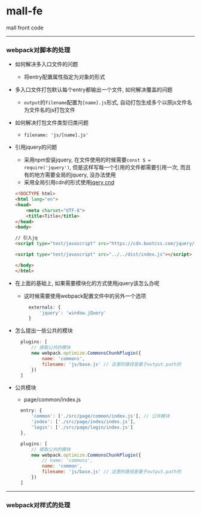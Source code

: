 # mall-fe
mall front code

---

### webpack对脚本的处理

* 如何解决多入口文件的问题
  * 将entry配置属性指定为对象的形式
* 多入口文件打包默认每个entry都输出一个文件, 如何解决覆盖的问题
  * ```output```的```filename```配置为```[name].js```形式, 自动打包生成多个以原js文件名为文件名的js打包文件
* 如何解决打包文件类型归类问题
  * ```filename: 'js/[name].js'```
* 引用jquery的问题
  * 采用npm安装jquery, 在文件使用的时候需要```const $ = require('jquery')```, 但是这样写每一个引用的文件都需要引用一次, 而且有的地方需要全局的jquery, 没办法使用
  * 采用全局引用cdn的形式使用[jqery cnd](http://www.bootcdn.cn/jquery)

  ```html
  <!DOCTYPE html>
  <html lang="en">
  <head>
      <meta charset="UTF-8">
      <title>Title</title>
  </head>
  <body>

  // 引入jq
  <script type="text/javascript" src="https://cdn.bootcss.com/jquery/1.11.3/jquery.min.js"></script>

  <script type="text/javascript" src="../../dist/index.js"></script>

  </body>
  </html>
  ```

 * 在上面的基础上, 如果需要模块化的方式使用jquery该怎么办呢
   * 这时候需要使用webpack配置文件中的另外一个选项

   ```javascript
        externals: {
            'jquery': 'window.jQuery'
        }
   ```
 * 怎么提出一些公共的模块
   ```javascript
     plugins: [
         // 提取公共的模块
         new webpack.optimize.CommonsChunkPlugin({
             name: 'commons',
             filename: 'js/base.js' // 这里的路径是基于output.path的
         })
     ]
   ```
 * 公共模块
   * page/common/index.js
   ```javascript
     entry: {
         'common': ['./src/page/common/index.js'], // 公共模块
         'index': ['./src/page/index/index.js'],
         'login': ['./src/page/login/index.js']
     },

     plugins: [
         // 提取公共的模块
         new webpack.optimize.CommonsChunkPlugin({
             // name: 'commons',
             name: 'common',
             filename: 'js/base.js' // 这里的路径是基于output.path的
         })
     ]
   ```

---

### webpack对样式的处理
